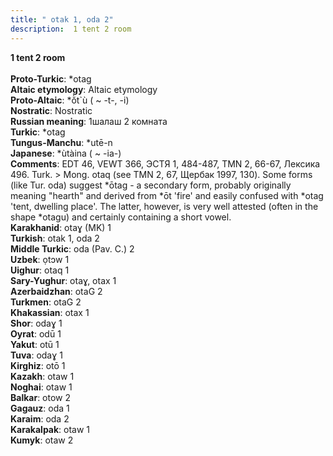 ```yaml
---
title: " otak 1, oda 2"
description:  1 tent 2 room
---
```

<p data-pagefind-weight="0.5">
<strong> 1 tent 2 room</strong><br><br>
<strong>Proto-Turkic</strong>:  *otag<br>
<strong>Altaic etymology</strong>:  Altaic etymology<br>
<strong> Proto-Altaic</strong>:  *ŏ̀t`ù ( ~ -t-, -i)<br>
<strong>Nostratic</strong>:  Nostratic<br>
<strong>Russian meaning</strong>:  1шалаш 2 комната<br>
<strong>Turkic</strong>:  *otag<br>
<strong>Tungus-Manchu</strong>:  *utē-n<br>
<strong>Japanese</strong>:  *ùtàina ( ~ -ia-)<br>
<strong>Comments</strong>:  EDT 46, VEWT 366, ЭСТЯ 1, 484-487, TMN 2, 66-67, Лексика 496. Turk. > Mong. otaq (see TMN 2, 67, Щербак 1997, 130). Some forms (like Tur. oda) suggest *ōtag - a secondary form, probably originally meaning "hearth" and derived from *ōt 'fire' and easily confused with *otag 'tent, dwelling place'. The latter, however, is very well attested (often in the shape *otagu) and certainly containing a short vowel.<br>
<strong>Karakhanid</strong>:  otaɣ (MK) 1<br>
<strong>Turkish</strong>:  otak 1, oda 2<br>
<strong>Middle Turkic</strong>:  oda (Pav. C.) 2<br>
<strong>Uzbek</strong>:  ọtɔw 1<br>
<strong>Uighur</strong>:  otaq 1<br>
<strong>Sary-Yughur</strong>:  otaɣ, otax 1<br>
<strong>Azerbaidzhan</strong>:  otaG 2<br>
<strong>Turkmen</strong>:  otaG 2<br>
<strong>Khakassian</strong>:  otax 1<br>
<strong>Shor</strong>:  odaɣ 1<br>
<strong>Oyrat</strong>:  odū 1<br>
<strong>Yakut</strong>:  otū 1<br>
<strong>Tuva</strong>:  odaɣ 1<br>
<strong>Kirghiz</strong>:  otō 1<br>
<strong>Kazakh</strong>:  otaw 1<br>
<strong>Noghai</strong>:  otaw 1<br>
<strong>Balkar</strong>:  otow 2<br>
<strong>Gagauz</strong>:  oda 1<br>
<strong>Karaim</strong>:  oda 2<br>
<strong>Karakalpak</strong>:  otaw 1<br>
<strong>Kumyk</strong>:  otaw 2<br>

</p>
